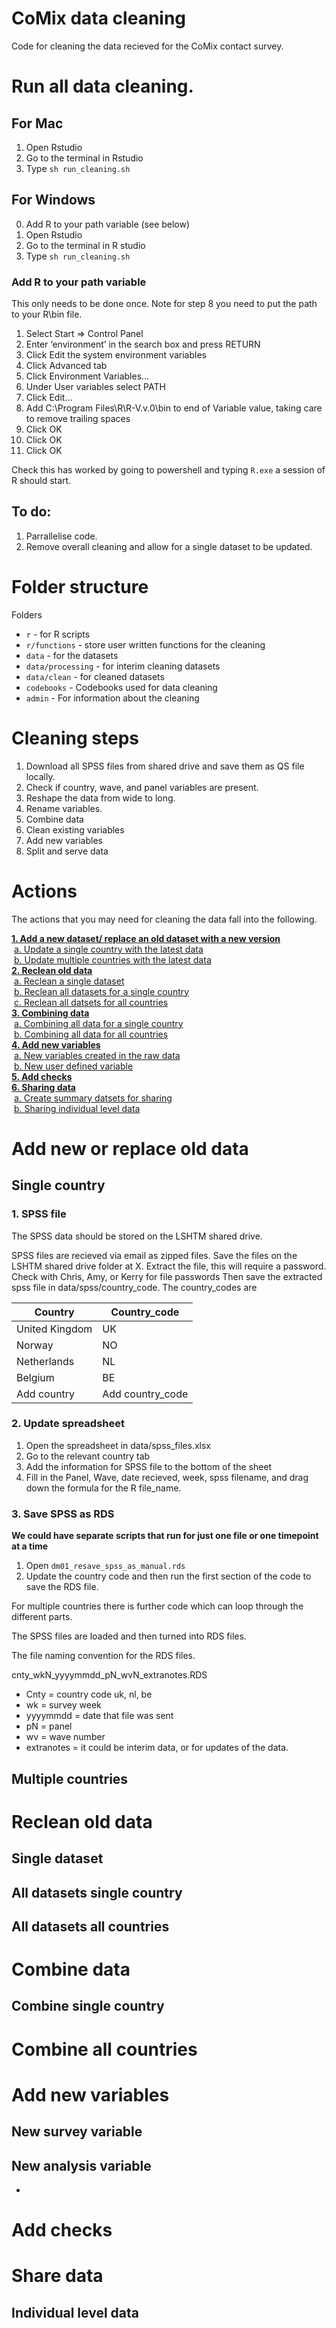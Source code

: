 # CoMix data cleaning

Code for cleaning the data recieved for the CoMix contact survey.

# Run all data cleaning. 

## For Mac
1. Open Rstudio
2. Go to the terminal in Rstudio
3. Type `sh run_cleaning.sh`

## For Windows

0. Add R to your path variable (see below)
1. Open Rstudio
2. Go to the terminal in R studio
3. Type `sh run_cleaning.sh`

### Add R to your path variable

This only needs to be done once. Note for step 8 you need to put the path to your R\bin file. 

1. Select Start => Control Panel
2. Enter ‘environment’ in the search box and press RETURN
3. Click Edit the system environment variables
4. Click Advanced tab
5. Click Environment Variables…
6. Under User variables select PATH
7. Click Edit…
8. Add C:\Program Files\R\R-V.v.0\bin to end of Variable value, taking care to remove trailing spaces
9. Click OK
10. Click OK
11. Click OK

Check this has worked by going to powershell and typing `R.exe` a session of R should start. 

## To do:
1. Parrallelise code.
2. Remove overall cleaning and allow for a single dataset to be updated. 

# Folder structure

Folders

* `r` - for R scripts
* `r/functions` - store user written functions for the cleaning
* `data` - for the datasets
* `data/processing` - for interim cleaning datasets
* `data/clean` - for cleaned datasets
* `codebooks` - Codebooks used for data cleaning
* `admin` - For information about the cleaning

# Cleaning steps
 
1. Download all SPSS files from shared drive and save them as QS file locally.
2. Check if country, wave, and panel variables are present.
3. Reshape the data from wide to long.
4. Rename variables.
5. Combine data
6. Clean existing variables
7. Add new variables
8. Split and serve data
 

# Actions

The actions that you may need for cleaning the data fall into the following. 

**[1. Add a new dataset/ replace an old dataset with a new version](#add-new-or-replace-old-data)<br />**
&nbsp;[a. Update a single country with the latest data](#single-country)<br />
&nbsp;[b. Update multiple countries with the latest data](#multiple-countries)<br />
**[2. Reclean old data](#reclean-old-data)<br />**
&nbsp;[a. Reclean a single dataset](#single-dataset)<br />
&nbsp;[b. Reclean all datasets for a single country](#all-datasets-single-country)<br />
&nbsp;[c. Reclean all datsets for all countries](#all-datasets-all-countries)<br />
**[3. Combining data](#combine-data)<br />**
&nbsp;[a. Combining all data for a single country](#combine-single-country)<br />
&nbsp;[b. Combining all data for all countries](#combine-all-countries)<br />
**[4. Add new variables](#add-new-variables)<br />**
&nbsp;[a. New variables created in the raw data](#new-survey-variable)<br />
&nbsp;[b. New user defined variable](#new-analysis-variable)<br />
**[5. Add checks](#add-checks)<br />**
**[6. Sharing data](#share-data)<br />**
&nbsp;[a. Create summary datsets for sharing](#summary-data)<br />
&nbsp;[b. Sharing individual level data](#individual-level-data)<br />



# Add new or replace old data
## Single country

### 1. SPSS file

The SPSS data should be stored on the LSHTM shared drive.

SPSS files are recieved via email as zipped files. Save the files on the LSHTM shared drive folder at X.
Extract the file, this will require a password. Check with Chris, Amy, or Kerry for file passwords
Then save the extracted spss file in data/spss/country_code. The country_codes are

Country | Country_code | 
--- | --- | 
United Kingdom | UK | 
Norway | NO | 
Netherlands | NL |
Belgium | BE |
Add country | Add country_code|

### 2. Update spreadsheet

1. Open the spreadsheet in data/spss_files.xlsx
2. Go to the relevant country tab 
3. Add the information for SPSS file to the bottom of the sheet
4. Fill in the Panel, Wave, date recieved, week, spss filename, and drag down the formula for the R file_name. 

### 3. Save SPSS as RDS

**We could have separate scripts that run for just one file or one timepoint at a time**

1. Open `dm01_resave_spss_as_manual.rds` 
2. Update the country code and then run the first section of the code to save the RDS file.

For multiple countries there is further code which can loop through the different parts. 

The SPSS files are loaded and then turned into RDS files. 

The file naming convention for the RDS files. 

cnty_wkN_yyyymmdd_pN_wvN_extranotes.RDS

* Cnty = country code uk, nl, be
* wk = survey week
* yyyymmdd = date that file was sent
* pN =  panel
* wv = wave number
* extranotes = it could be interim data, or for updates of the data.

## Multiple countries



# Reclean old data



## Single dataset

## All datasets single country


## All datasets all countries



# Combine data


## Combine single country
# Combine all countries

# Add new variables

## New survey variable


## New analysis variable

*

# Add checks



# Share data



## Individual level data




